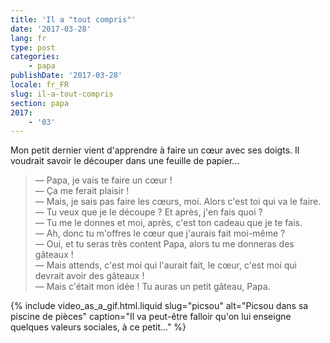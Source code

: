 ```yaml
---
title: 'Il a "tout compris"'
date: '2017-03-28'
lang: fr
type: post
categories:
    - papa
publishDate: '2017-03-28'
locale: fr_FR
slug: il-a-tout-compris
section: papa
2017:
    - '03'
---
```


Mon petit dernier vient d'apprendre à faire un cœur avec ses doigts. Il voudrait savoir le découper dans une feuille de papier…

<!--more-->

> — Papa, je vais te faire un cœur !  
> — Ça me ferait plaisir !  
> — Mais, je sais pas faire les cœurs, moi. Alors c'est toi qui va le faire.  
> — Tu veux que je le découpe ? Et après, j'en fais quoi ?  
> — Tu me le donnes et moi, après, c'est ton cadeau que je te fais.  
> — Ah, donc tu m'offres le cœur que j'aurais fait moi-même ?  
> — Oui, et tu seras très content Papa, alors tu me donneras des gâteaux !  
> — Mais attends, c'est moi qui l'aurait fait, le cœur, c'est moi qui devrait avoir des gâteaux !  
> — Mais c'était mon idée ! Tu auras un petit gâteau, Papa.

{% include video_as_a_gif.html.liquid
    slug="picsou"
    alt="Picsou dans sa piscine de pièces"
    caption="Il va peut-être falloir qu'on lui enseigne quelques valeurs sociales, à ce petit…"
%}